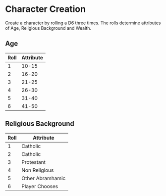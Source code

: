 # Character Creation

Create a character by rolling a D6 three times. The rolls determine attributes of Age, Religious Background and Wealth.

## Age
|Roll|Attribute|
|---|---|
|1|10-15|
|2|16-20|
|3|21-25|
|4|26-30|
|5|31-40|
|6|41-50|

## Religious Background

|Roll|Attribute|
|---|---|
|1|Catholic|
|2|Catholic|
|3|Protestant|
|4|Non Religious|
|5|Other Abramhamic|
|6|Player Chooses|

